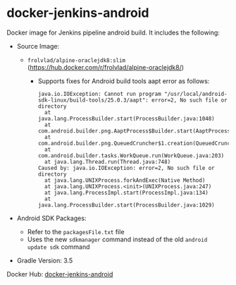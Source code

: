 # docker-jenkins-android

Docker image for Jenkins pipeline android build. It includes the following:

* Source Image:
  * ```frolvlad/alpine-oraclejdk8:slim``` (https://hub.docker.com/r/frolvlad/alpine-oraclejdk8/)
    * Supports fixes for Android build tools aapt error as follows:

      ```
      java.io.IOException: Cannot run program "/usr/local/android-sdk-linux/build-tools/25.0.3/aapt": error=2, No such file or directory
        at java.lang.ProcessBuilder.start(ProcessBuilder.java:1048)
        at com.android.builder.png.AaptProcess$Builder.start(AaptProcess.java:167)
        at com.android.builder.png.QueuedCruncher$1.creation(QueuedCruncher.java:118)
        at com.android.builder.tasks.WorkQueue.run(WorkQueue.java:203)
        at java.lang.Thread.run(Thread.java:748)
      Caused by: java.io.IOException: error=2, No such file or directory
        at java.lang.UNIXProcess.forkAndExec(Native Method)
        at java.lang.UNIXProcess.<init>(UNIXProcess.java:247)
        at java.lang.ProcessImpl.start(ProcessImpl.java:134)
        at java.lang.ProcessBuilder.start(ProcessBuilder.java:1029)
      ```

* Android SDK Packages:
  * Refer to the ```packagesFile.txt``` file
  * Uses the new ```sdkmanager``` command instead of the old ```android update sdk``` command
* Gradle Version: 3.5

Docker Hub: [docker-jenkins-android](https://hub.docker.com/r/chiahan1123/docker-jenkins-android/)
